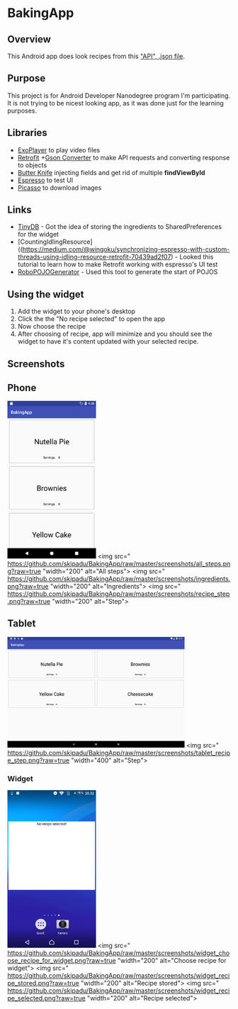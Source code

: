 # BakingApp

## Overview
This Android app does look recipes from this ["API", .json file](https://d17h27t6h515a5.cloudfront.net/topher/2017/May/59121517_baking/baking.json).

## Purpose
This project is for Android Developer Nanodegree program I'm participating. It is not trying to be nicest looking app, as it was done just for the learning purposes.

## Libraries
* [ExoPlayer](https://github.com/google/ExoPlayer) to play video files
* [Retrofit](http://square.github.io/retrofit/) +[Gson Converter](https://github.com/square/retrofit/tree/master/retrofit-converters/gson) to make API requests and converting response to objects
* [Butter Knife](http://jakewharton.github.io/butterknife/) injecting fields and get rid of multiple **findViewById**
* [Espresso](https://developer.android.com/training/testing/espresso/) to test UI
* [Picasso](http://square.github.io/picasso/) to download images

## Links
* [TinyDB](https://github.com/kcochibili/TinyDB--Android-Shared-Preferences-Turbo) - Got the idea of storing the ingredients to SharedPreferences for the widget
* [CountingIdlingResource]((https://medium.com/@wingoku/synchronizing-espresso-with-custom-threads-using-idling-resource-retrofit-70439ad2f07) - Looked this tutorial to learn how to make Retrofit working with espresso's UI test
* [RoboPOJOGenerator](https://github.com/robohorse/RoboPOJOGenerator) - Used this tool to generate the start of POJOS

## Using the widget
1. Add the widget to your phone's desktop
2. Click the the "No recipe selected" to open the app
3. Now choose the recipe
4. After choosing of recipe, app will minimize and you should see the widget to have it's content updated with your selected recipe.

## Screenshots
## Phone
<img src="
https://github.com/skipadu/BakingApp/raw/master/screenshots/recipe_selection.png?raw=true
" width="200" alt="Recipe selection"> <img src="
https://github.com/skipadu/BakingApp/raw/master/screenshots/all_steps.png?raw=true
"width="200" alt="All steps"> <img src="
https://github.com/skipadu/BakingApp/raw/master/screenshots/ingredients.png?raw=true
"width="200" alt="Ingredients"> <img src="
https://github.com/skipadu/BakingApp/raw/master/screenshots/recipe_step.png?raw=true
"width="200" alt="Step">

## Tablet
<img src="
https://github.com/skipadu/BakingApp/raw/master/screenshots/tablet_recipe_selection.png?raw=true
" width="400" alt="Recipe selection"> <img src="
https://github.com/skipadu/BakingApp/raw/master/screenshots/tablet_recipe_step.png?raw=true
"width="400" alt="Step">

### Widget
<img src="
https://github.com/skipadu/BakingApp/raw/master/screenshots/widget_no_recipe_selected.png?raw=true
" width="200" alt="No recipe selected"> <img src="
https://github.com/skipadu/BakingApp/raw/master/screenshots/widget_choose_recipe_for_widget.png?raw=true
"width="200" alt="Choose recipe for widget"> <img src="
https://github.com/skipadu/BakingApp/raw/master/screenshots/widget_recipe_stored.png?raw=true
"width="200" alt="Recipe stored"> <img src="
https://github.com/skipadu/BakingApp/raw/master/screenshots/widget_recipe_selected.png?raw=true
"width="200" alt="Recipe selected"> 
